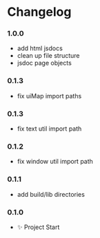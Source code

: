 # Changelog

### 1.0.0
- add html jsdocs
- clean up file structure
- jsdoc page objects

### 0.1.3
- fix uiMap import paths

### 0.1.3
- fix text util import path

### 0.1.2
- fix window util import path

### 0.1.1
- add build/lib directories

### 0.1.0
- :sparkles: Project Start
